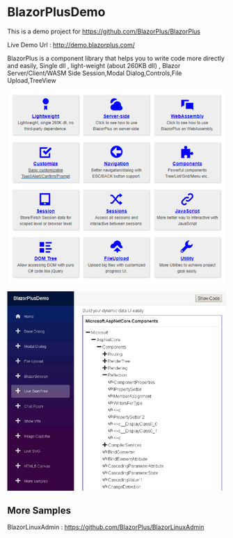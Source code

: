 # BlazorPlusDemo

This is a demo project for https://github.com/BlazorPlus/BlazorPlus

Live Demo Url : http://demo.blazorplus.com/ 

BlazorPlus is a component library that helps you to write code more directly and easily, 
Single dll , light-weight (about 260KB dll) , 
Blazor Server/Client/WASM Side Session,Modal Dialog,Controls,File Upload,TreeView

![Screenshot](https://github.com/BlazorPlus/BlazorPlus/raw/master/images/s002.png)

![Screenshot](https://github.com/BlazorPlus/BlazorPlusDemo/raw/master/demoscreenshots/s001.jpg)

## More Samples

BlazorLinuxAdmin : https://github.com/BlazorPlus/BlazorLinuxAdmin
